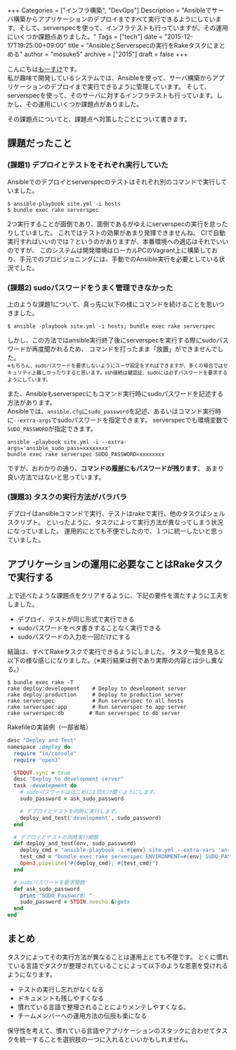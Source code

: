 +++
Categories = ["インフラ構築", "DevOps"]
Description = "Ansibleでサーバ構築からアプリケーションのデプロイまですべて実行できるようにしています。そして、serverspecを使って、インフラテストも行っていますが。その運用にいくつか課題点ありました。"
Tags = ["tech"]
date = "2015-12-17T19:25:00+09:00"
title = "AnsibleとServerspecの実行をRakeタスクにまとめる"
author = "mosuke5"
archive = ["2015"]
draft = false
+++

こんにちは[もーすけ](https://twitter.com/mosuke5)です。  
私が趣味で開発しているシステムでは、Ansibleを使って、サーバ構築からアプリケーションのデプロイまで実行できるように管理しています。
そして、serverspecを使って、そのサーバに対するインフラテストも行っています。しかし、その運用にいくつか課題点がありました。

その課題点についてと、課題点へ対策したことについて書きます。
<!--more-->

## 課題だったこと
### (課題1) デプロイとテストをそれぞれ実行していた
Ansibleでのデプロイとserverspecのテストはそれぞれ別のコマンドで実行していました。

```
$ ansible-playbook site.yml -i hosts
$ bundle exec rake serverspec 
```

2つ実行することが面倒であり、面倒であるがゆえにserverspecの実行を怠ったりしていました。
これではテストの効果があまり発揮できませんね。
CIで自動実行すればいいのでは？というのがありますが、本番環境への適応はそれでいいのですが、
このシステムは開発環境はローカルPCのVagrant上に構築しており、手元でのプロビジョニングには、手動でのAnsible実行を必要としている状況でした。

### (課題2) sudoパスワードをうまく管理できなかった
上のような課題1について、真っ先に以下の様にコマンドを続けることを思いつきました。

```
$ ansible -playbook site.yml -i hosts; bundle exec rake serverspec 
```

しかし、この方法ではansible実行終了後にserverspecを実行する際にsudoパスワードが再度聞かれるため、
コマンドを打ったまま「放置」ができませんでした。  
<span style="font-size: 80%">※もちろん、sudoパスワードを要求しないようにユーザ設定をすればできますが、多くの場合ではセキュリティ上難しかったりすると思います。ssh接続は鍵認証、sudoには必ずパスワードを要求するようにしています。</span>

また、Ansibleもserverspecにもコマンド実行時にsudoパスワードを記述する方法があります。  
Ansibleでは、`ansible.cfg`に`sudo_password`を記述、あるいはコマンド実行時に`--extra-args`でsudoパスワードを指定できます。
serverspecでも環境変数で`SUDO_PASSWORD`が指定できます。

```
ansible -playbook site.yml -i --extra-args='ansible_sudo_pass=xxxxxxxx'
bundle exec rake serverspec SUDO_PASSWORD=xxxxxxxx 
```

ですが、おわかりの通り、<b>コマンドの履歴にもパスワードが残ります</b>。
あまり良い方法ではないと思っています。

### (課題3) タスクの実行方法がバラバラ
デプロイはansibleコマンドで実行、テストはrakeで実行、他のタスクはシェルスクリプト。
といったように、タスクによって実行方法が異なってしまう状況になっていました。
運用的にとても不便でしたので、１つに統一したいと思っていました。

## アプリケーションの運用に必要なことはRakeタスクで実行する
上で述べたような課題点をクリアするように、下記の要件を満たすように工夫をしました。

- デプロイ、テストが同じ形式で実行できる
- sudoパスワードをベタ書きすることなく実行できる
- sudoパスワードの入力を一回だけにする

結論は、すべてRakeタスクで実行できるようにしました。
タスク一覧を見ると以下の様な感じになりました。（※実行結果は例であり実際の内容とは少し異なる。）

```
$ bundle exec rake -T
rake deploy:development    # Deploy to development server
rake deploy:production     # Deploy to production server
rake serverspec            # Run serverspec to all hosts
rake serverspec:app        # Run serverspec to app server
rake serverspec:db        # Run serverspec to db server 
```


Rakefileの実装例（一部省略）

```ruby
desc "Deploy and Test"
namespace :deploy do
  require "io/console"
  require "open3"

  STDOUT.sync = true
  desc "Deploy to development server"
  task :development do
    # sudoパスワードははじめに１回だけ聞くようにします。
    sudo_password = ask_sudo_password

    # デプロイとテストを同時に実行します。
    deploy_and_test('development', sudo_password)
  end

  # デプロイとテストの同時実行関数
  def deploy_and_test(env, sudo_password)
    deploy_cmd = "ansible-playbook -i #{env} site.yml --extra-vars 'ansible_sudo_pass=#{sudo_password}'"
    test_cmd = "bundle exec rake serverspec ENVIRONMENT=#{env} SUDO_PASSWORD=#{sudo_password}"
    Open3.pipeline("#{deploy_cmd}; #{test_cmd}")
  end

  # sudoパスワードを要求関数
  def ask_sudo_password
    print "SUDO Password: "
    sudo_password = STDIN.noecho &:gets
  end
end
```

## まとめ
タスクによってその実行方法が異なることは運用上とても不便です。
とくに慣れている言語でタスクが整理されていることによって以下のような恩恵を受けれるようになります。

- テストの実行し忘れがなくなる
- ドキュメントも残しやすくなる
- 慣れている言語で整理されることによりメンテしやすくなる。
- チームメンバーへの運用方法の伝授も楽になる

保守性を考えて、慣れている言語やアプリケーションのスタックに合わせてタスクを統一することを選択肢の一つに入れるといいかもしれません。
